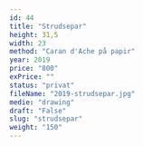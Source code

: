 ```yaml
---
id: 44
title: "Strudsepar"
height: 31,5
width: 23
method: "Caran d'Ache på papir"
year: 2019
price: "800"
exPrice: ""
status: "privat"
fileName: "2019-strudsepar.jpg"
medie: "drawing"
draft: "False"
slug: "strudsepar"
weight: "150"
---
```

